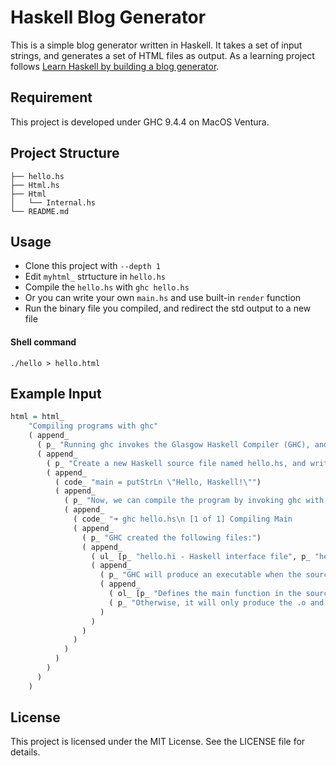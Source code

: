 # Haskell Blog Generator

This is a simple blog generator written in Haskell. It takes a set of input strings, and generates a set of HTML files as output. As a learning project follows [Learn Haskell by building a blog generator](https://lhbg-book.link). 

## Requirement

This project is developed under GHC 9.4.4 on MacOS Ventura.

## Project Structure

```
├── hello.hs
├── Html.hs
├── Html
│   └── Internal.hs
└── README.md
```

## Usage

- Clone this project with `--depth 1`
- Edit `myhtml_` strtucture in `hello.hs`
- Compile the `hello.hs` with `ghc hello.hs`
- Or you can write your own `main.hs` and use built-in `render` function
- Run the binary file you compiled, and redirect the std output to a new file

#### Shell command

```shell
./hello > hello.html
```

## Example Input

```haskell
html = html_
    "Compiling programs with ghc"
    ( append_
      ( p_ "Running ghc invokes the Glasgow Haskell Compiler (GHC), and can be used to compile Haskell modules and programs into native executables and libraries." )
      ( append_
        ( p_ "Create a new Haskell source file named hello.hs, and write the following code in it:" )
        ( append_
          ( code_ "main = putStrLn \"Hello, Haskell!\"")
          ( append_
            ( p_ "Now, we can compile the program by invoking ghc with the file name:")
            ( append_
              ( code_ "➜ ghc hello.hs\n [1 of 1] Compiling Main             ( hello.hs, hello.o )\n Linking hello ...")
              ( append_
                ( p_ "GHC created the following files:")
                ( append_
                  ( ul_ [p_ "hello.hi - Haskell interface file", p_ "hello.o - Object file, the output of the compiler before linking", p_ "hello (or hello.exe on Microsoft Windows) - A native runnable executable."])
                  ( append_
                    ( p_ "GHC will produce an executable when the source file satisfies both conditions:")
                    ( append_
                      ( ol_ [p_ "Defines the main function in the source file", p_ "Defines the module name to be Main, or does not have a module declaration"])
                      ( p_ "Otherwise, it will only produce the .o and .hi files.")
                    )
                  )
                )
              )
            )
          )
        )
      )
    )
```

## License

This project is licensed under the MIT License. See the LICENSE file for details.